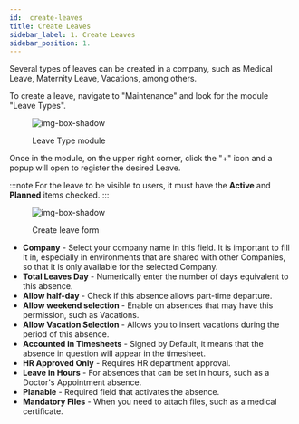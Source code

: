 ```yaml
---
id:  create-leaves
title: Create Leaves
sidebar_label: 1. Create Leaves
sidebar_position: 1.
---
```


Several types of leaves can be created in a company, such as Medical Leave, Maternity Leave, Vacations, among others.

To create a leave, navigate to "Maintenance" and look for the module "Leave Types".

<figure>

![img-box-shadow](/img/university/maintenance/create_leaves1.png)
<figcaption>Leave Type module</figcaption>
</figure>

Once in the module, on the upper right corner, click the "+" icon and a popup will open to register the desired Leave.

 
:::note
For the leave to be visible to users, it must have the **Active** and **Planned** items checked.
:::

<figure>

![img-box-shadow](/img/university/maintenance/create_leaves2.png)
<figcaption>Create leave form</figcaption>
</figure>

- **Company** - Select your company name in this field. It is important to fill it in, especially in environments that are shared with other Companies, so that it is only available for the selected Company.
- **Total Leaves Day** - Numerically enter the number of days equivalent to this absence. 
- **Allow half-day** - Check if this absence allows part-time departure. 
- **Allow weekend selection** - Enable on absences that may have this permission, such as Vacations.
- **Allow Vacation Selection** - Allows you to insert vacations during the period of this absence.
- **Accounted in Timesheets** - Signed by Default, it means that the absence in question will appear in the timesheet.
- **HR Approved Only** - Requires HR department approval.
- **Leave in Hours** - For absences that can be set in hours, such as a Doctor's Appointment absence.
- **Planable** - Required field that activates the absence.
- **Mandatory Files** - When you need to attach files, such as a medical certificate.
